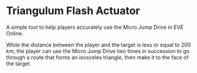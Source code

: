 # Triangulum Flash Actuator
A simple tool to help players accurately use the Micro Jump Drive in EVE Online.

While the distance between the player and the target is less or equal to 200 km, the player can use the Micro Jump Drive two times in succession to go through a route that forms an isosceles triangle, then make it to the face of the target.
